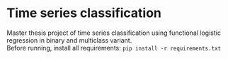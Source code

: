 # Time series classification
Master thesis project of time series classification using functional logistic regression in binary and multiclass variant.  
Before running, install all requirements: `pip install -r requirements.txt`
